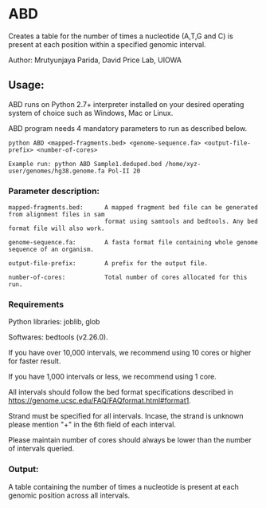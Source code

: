 # ABD
Creates a table for the number of times a nucleotide (A,T,G and C) is present at each position within a specified genomic interval.

Author: Mrutyunjaya Parida, David Price Lab, UIOWA

## Usage:
ABD runs on Python 2.7+ interpreter installed on your desired operating system of choice such as Windows, Mac or Linux. 

ABD program needs 4 mandatory parameters to run as described below.
```
python ABD <mapped-fragments.bed> <genome-sequence.fa> <output-file-prefix> <number-of-cores>

Example run: python ABD Sample1.deduped.bed /home/xyz-user/genomes/hg38.genome.fa Pol-II 20
```
### Parameter description:
```
mapped-fragments.bed:      A mapped fragment bed file can be generated from alignment files in sam
                           format using samtools and bedtools. Any bed format file will also work.

genome-sequence.fa:        A fasta format file containing whole genome sequence of an organism.

output-file-prefix:        A prefix for the output file.

number-of-cores:           Total number of cores allocated for this run.
```
### Requirements
Python libraries: joblib, glob

Softwares: bedtools (v2.26.0).

If you have over 10,000 intervals, we recommend using 10 cores or higher for faster result.

If you have 1,000 intervals or less, we recommend using 1 core. 

All intervals should follow the bed format specifications described in https://genome.ucsc.edu/FAQ/FAQformat.html#format1.

Strand must be specified for all intervals. Incase, the strand is unknown please mention "+" in the 6th field of each interval.

Please maintain number of cores should always be lower than the number of intervals queried.

### Output:
A table containing the number of times a nucleotide is present at each genomic position across all intervals.
